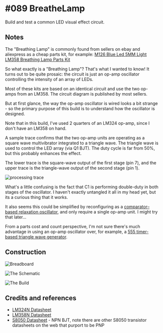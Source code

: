 # #089 BreatheLamp

Build and test a common LED visual effect circuit.


## Notes

The "Breathing Lamp" is commonly found from sellers on ebay and aliexpress as a cheap parts kit,
for example: [M126 Blue Led 5MM Light LM358 Breathing Lamp Parts Kit](https://www.aliexpress.com/item/M126-Blue-Led-5MM-Light-LM358-Breathing-Lamp-Parts-Kit-DIY-Interesting-Product-Suite/1940760853.html)

So what exactly is a "Breathing Lamp"? That's what I wanted to know! It turns out to be quite prosaic:
the circuit is just an op-amp oscillator controlling the intensity of an array of LEDs.

Most of these kits are based on an identical circuit and use the two op-amps from an LM358. The circuit diagram is published by most sellers.

But at first glance, the way the op-amp oscillator is wired looks a bit strange - so the primary purpose of this build is
to understand how the oscillator is designed.

Note that in this build, I've used 2 quarters of an LM324 op-amp, since I don't have an LM358 on hand.

A sample trace confirms that the two op-amp units are operating as a square wave multivibrator integrated to a triangle wave.
The triangle wave is used to control the LED array (via Q1 BJT). The duty cycle is far from 50%, but this probably enhances the effect.

The lower trace is the square-wave output of the first stage (pin 7),
and the upper trace is the triangle-wave output of the second stage (pin 1).


![processing trace](./assets/processing_trace.png?raw=true)

What's a little confusing is the fact that C1 is performing double-duty in both stages of the oscillator.
I haven't exactly untangled it all in my head yet, but its a curious thing that it works.

It also seems this could be simplified by reconfiguring as a
[comparator–based relaxation oscillator](http://en.wikipedia.org/wiki/Relaxation_oscillator#Comparator.E2.80.93based_relaxation_oscillator),
and only require a single op-amp unit. I might try that later...

From a parts cost and count perspective, I'm not sure there's much advantage in using an op-amp oscillator
over, for example, a [555 timer-based triangle wave generator](../555Timer/TriangleWaveGen).

## Construction

![Breadboard](./assets/BreatheLamp_bb.jpg?raw=true)

![The Schematic](./assets/BreatheLamp_schematic.jpg?raw=true)

![The Build](./assets/BreatheLamp_build.jpg?raw=true)

## Credits and references
* [LM324N Datasheet](https://www.futurlec.com/Linear/LM324N.shtml)
* [LM358N Datasheet](https://www.futurlec.com/Linear/LM358N.shtml)
* [S8050 Datasheet](http://electronics.se-ed.com/magic/s8050.pdf) - NPN BJT, note there are other S8050 transistor datasheets on the web that purport to be PNP
